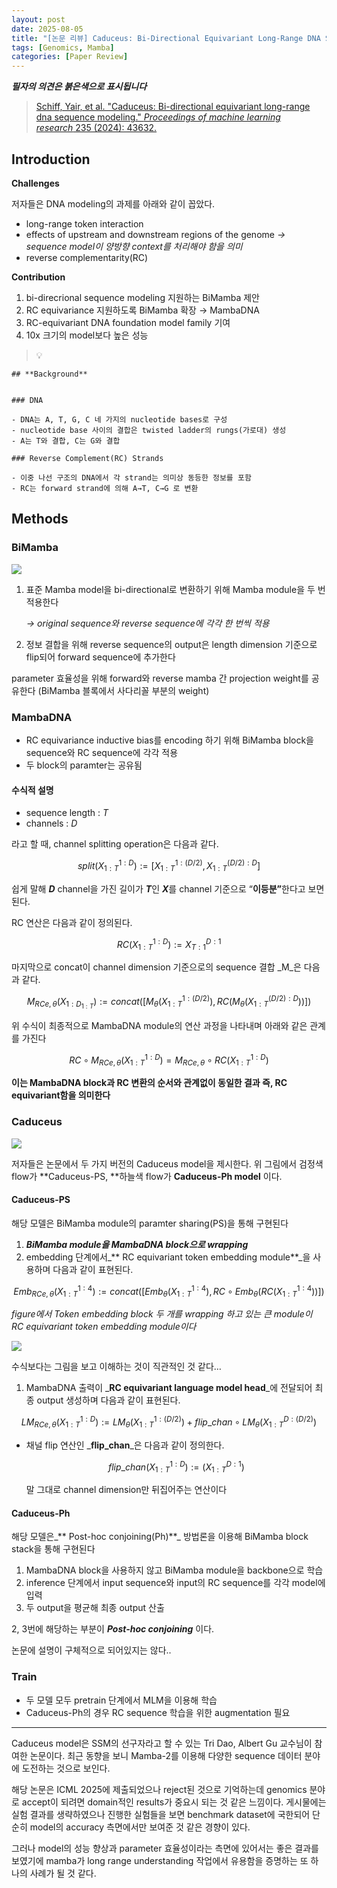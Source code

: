 ```yaml
---
layout: post
date: 2025-08-05
title: "[논문 리뷰] Caduceus: Bi-Directional Equivariant Long-Range DNA Sequence Modeling"
tags: [Genomics, Mamba]
categories: [Paper Review]
---
```


<span class="notion-red">_**필자의 의견은 붉은색으로 표시됩니다**_</span>


> [Schiff, Yair, et al. "Caduceus: Bi-directional equivariant long-range dna sequence modeling." ](https://pmc.ncbi.nlm.nih.gov/articles/PMC12189541/)[_Proceedings of machine learning research_](https://pmc.ncbi.nlm.nih.gov/articles/PMC12189541/)[ 235 (2024): 43632.](https://pmc.ncbi.nlm.nih.gov/articles/PMC12189541/)



## Introduction


**Challenges**


저자들은 DNA modeling의 과제를 아래와 같이 꼽았다.

- long-range token interaction
- effects of upstream and downstream regions of the genome 
_→ sequence model이 양방향 context를 처리해야 함을 의미_
- reverse complementarity(RC)

**Contribution**

1. bi-direcrional sequence modeling 지원하는 BiMamba 제안
1. RC equivariance 지원하도록 BiMamba 확장 → MambaDNA
1. RC-equivariant DNA foundation model family 기여
1. 10x 크기의 model보다 높은 성능

> 💡 


	## **Background**


	### DNA

	- DNA는 A, T, G, C 네 가지의 nucleotide bases로 구성
	- nucleotide base 사이의 결합은 twisted ladder의 rungs(가로대) 생성
	- A는 T와 결합, C는 G와 결합

	### Reverse Complement(RC) Strands

	- 이중 나선 구조의 DNA에서 각 strand는 의미상 동등한 정보를 포함
	- RC는 forward strand에 의해 A→T, C→G 로 변환


## Methods



### BiMamba


![](https://prod-files-secure.s3.us-west-2.amazonaws.com/542b861c-36a8-4051-84e5-8804b6728dba/2c247d59-7815-4980-99f0-8f0d21f445a7/image.png?X-Amz-Algorithm=AWS4-HMAC-SHA256&X-Amz-Content-Sha256=UNSIGNED-PAYLOAD&X-Amz-Credential=ASIAZI2LB4664XLQMOA3%2F20250927%2Fus-west-2%2Fs3%2Faws4_request&X-Amz-Date=20250927T140111Z&X-Amz-Expires=3600&X-Amz-Security-Token=IQoJb3JpZ2luX2VjEBoaCXVzLXdlc3QtMiJHMEUCIQCaLKNoduVXXNasqOKf7Xnh%2FRIqaOPE8Jynp153yLcEeAIgN7YBsSARwMZvSgmjEwa9w0l0AhH8jn0En%2BLI5IBuhqwqiAQIo%2F%2F%2F%2F%2F%2F%2F%2F%2F%2F%2FARAAGgw2Mzc0MjMxODM4MDUiDBzC7SLxwiSsZK04xircA0604ZwZG7YiCn%2BalvZi4%2B8iZt9WvebbkiqCdxJHhivKdr4o1XBOXRJdmy4HrPHcaUhcPGKuxkXc5vAF5MVowHumXLSAwDuY9osuVR3MqIs478Zr2O%2BMPFgSn5euCfGHCdbBpBnK2ZVPEOkhqlzfFIT0z0C8LB3CtCSub5ZvaRiS%2FtI1HAPc9ppmoPGmHyReky23IVtNl2WdRXWvSQocWNWUSzE%2ByE69wbpkjbyQN%2FuCAhCM07B41Tj4dpx9s6MJB%2B0qiZLOqyJG0RSYLj6XNM6KLQ6lDqs2ucbBmRsJvIOtUqT0UWHjozXfGuF%2FLwgEI5WW8pFo7Wgf1AqR69smpgZLMLwzcu3F1AJ7A8uU7xzKWxwpAsThmOSiiORTkGa8N9fSxAGPFvnKnk58y1ATQcjaETyMs2wR%2Bv8SP215CWrstt%2FFyAk1mU3W3SXUoIpr%2BycLx0yjwS1ZB7Z38b%2Fz4vw049OQ3Y72eiPNm8K2Ju7n591TT9VwudAexJnhOfPCBrlQkh94mGMDDvkGdpLJ%2FZemNQB3JQiJuwQGv2U0%2FRK1M7sY3kkmsgrhx0vffSKeOiAmsoTCZF%2FEBQT774%2BULT%2F4Ie84FHnHo%2BYd0OwF0VfBbgiJOB572CJ9ErfCMJrj3sYGOqUB02hQWDUs4kYmSCbbYe1FPsp7aWf3Pi1IiWSXfQiNdNTsW4eUldRViYTP9QTbNYYLp68erdf6ijRtFTadUajyZeLP6yj5v3S4zAbBfZyxr6yVeSuHMKE0dzUysCXQrfkVogbUuNoCbHxpa6V9fVODWTOt8piYdpvaL%2BUlJtc7e6BnR1NUOUJ3DSg4by0Io7MDUm8mIETBMSZx9XNjTeqtGPF6Zio2&X-Amz-Signature=e89185d2a71851455c7402aa1087019251370267318fd45aafd73b37ecde59e8&X-Amz-SignedHeaders=host&x-amz-checksum-mode=ENABLED&x-id=GetObject)

1. 표준 Mamba model을 bi-directional로 변환하기 위해 Mamba module을 두 번 적용한다

	_→ original sequence와 reverse sequence에 각각 한 번씩 적용_

1. 정보 결합을 위해 reverse sequence의 output은 length dimension 기준으로 flip되어 forward sequence에 추가한다

parameter 효율성을 위해 forward와 reverse mamba 간 projection weight를 공유한다 (BiMamba 블록에서 사다리꼴 부분의 weight)



### MambaDNA

- RC equivariance inductive bias를 encoding 하기 위해 BiMamba block을 sequence와 RC sequence에 각각 적용
- 두 block의 paramter는 공유됨


#### 수식적 설명

- sequence length : _T_
- channels : _D_

라고 할 때,  channel splitting operation은 다음과 같다.


$$
split(X^{1:D}_{1:T}):=[X^{1:(D/2)}_{1:T},X^{(D/2):D}_{1:T}]
$$


<span class="notion-red">쉽게 말해 </span><span class="notion-red">_**D**_</span><span class="notion-red"> channel을 가진 길이가 </span><span class="notion-red">_**T**_</span><span class="notion-red">인 </span><span class="notion-red">_**X**_</span><span class="notion-red">를 channel 기준으로 “</span><span class="notion-red">**이등분”**</span><span class="notion-red">한다고 보면 된다.</span>


RC 연산은 다음과 같이 정의된다.


$$
RC(X^{1:D}_{1:T}):=X^{D:1}_{T:1}
$$


마지막으로 concat이 channel dimension 기준으로의 sequence 결합 _M_은 다음과 같다.


$$
M_{RCe,\theta}(X_{1:D_{1:T}}):=concat([M_{\theta}(X^{1:(D/2)}_{1:T}),RC(M_{\theta}(X^{(D/2):D}_{1:T}))])
$$


위 수식이 최종적으로 MambaDNA module의 연산 과정을 나타내며 아래와 같은 관계를 가진다


$$
RC\circ M_{RCe,\theta}(X^{1:D}_{1:T}) = M_{RCe,\theta} \circ RC(X^{1:D}_{1:T})
$$


**이는 MambaDNA block과 RC 변환의 순서와 관계없이 동일한 결과 즉, RC equivariant함을 의미한다**



### Caduceus


![](https://prod-files-secure.s3.us-west-2.amazonaws.com/542b861c-36a8-4051-84e5-8804b6728dba/f94a60d7-8145-473b-aef9-7c68d3ec604a/image.png?X-Amz-Algorithm=AWS4-HMAC-SHA256&X-Amz-Content-Sha256=UNSIGNED-PAYLOAD&X-Amz-Credential=ASIAZI2LB4664XLQMOA3%2F20250927%2Fus-west-2%2Fs3%2Faws4_request&X-Amz-Date=20250927T140111Z&X-Amz-Expires=3600&X-Amz-Security-Token=IQoJb3JpZ2luX2VjEBoaCXVzLXdlc3QtMiJHMEUCIQCaLKNoduVXXNasqOKf7Xnh%2FRIqaOPE8Jynp153yLcEeAIgN7YBsSARwMZvSgmjEwa9w0l0AhH8jn0En%2BLI5IBuhqwqiAQIo%2F%2F%2F%2F%2F%2F%2F%2F%2F%2F%2FARAAGgw2Mzc0MjMxODM4MDUiDBzC7SLxwiSsZK04xircA0604ZwZG7YiCn%2BalvZi4%2B8iZt9WvebbkiqCdxJHhivKdr4o1XBOXRJdmy4HrPHcaUhcPGKuxkXc5vAF5MVowHumXLSAwDuY9osuVR3MqIs478Zr2O%2BMPFgSn5euCfGHCdbBpBnK2ZVPEOkhqlzfFIT0z0C8LB3CtCSub5ZvaRiS%2FtI1HAPc9ppmoPGmHyReky23IVtNl2WdRXWvSQocWNWUSzE%2ByE69wbpkjbyQN%2FuCAhCM07B41Tj4dpx9s6MJB%2B0qiZLOqyJG0RSYLj6XNM6KLQ6lDqs2ucbBmRsJvIOtUqT0UWHjozXfGuF%2FLwgEI5WW8pFo7Wgf1AqR69smpgZLMLwzcu3F1AJ7A8uU7xzKWxwpAsThmOSiiORTkGa8N9fSxAGPFvnKnk58y1ATQcjaETyMs2wR%2Bv8SP215CWrstt%2FFyAk1mU3W3SXUoIpr%2BycLx0yjwS1ZB7Z38b%2Fz4vw049OQ3Y72eiPNm8K2Ju7n591TT9VwudAexJnhOfPCBrlQkh94mGMDDvkGdpLJ%2FZemNQB3JQiJuwQGv2U0%2FRK1M7sY3kkmsgrhx0vffSKeOiAmsoTCZF%2FEBQT774%2BULT%2F4Ie84FHnHo%2BYd0OwF0VfBbgiJOB572CJ9ErfCMJrj3sYGOqUB02hQWDUs4kYmSCbbYe1FPsp7aWf3Pi1IiWSXfQiNdNTsW4eUldRViYTP9QTbNYYLp68erdf6ijRtFTadUajyZeLP6yj5v3S4zAbBfZyxr6yVeSuHMKE0dzUysCXQrfkVogbUuNoCbHxpa6V9fVODWTOt8piYdpvaL%2BUlJtc7e6BnR1NUOUJ3DSg4by0Io7MDUm8mIETBMSZx9XNjTeqtGPF6Zio2&X-Amz-Signature=4f43870c044ed915ec08e3f73bf0c60fb31e21eae78249ee6ac71797c08eed18&X-Amz-SignedHeaders=host&x-amz-checksum-mode=ENABLED&x-id=GetObject)


저자들은 논문에서 두 가지 버전의 Caduceus model을 제시한다. 위 그림에서 검정색 flow가 **Caduceus-PS, **하늘색 flow가 **Caduceus-Ph model** 이다.



#### Caduceus-PS


해당 모델은 BiMamba module의 paramter sharing(PS)을 통해 구현된다

1. _**BiMamba module을 MambaDNA block으로 wrapping**_
1. embedding 단계에서_** RC equivariant token embedding module**_을 사용하며 다음과 같이 표현된다.

$$
Emb_{RCe,\theta}(X^{1:4}_{1:T}):=concat([Emb_{\theta}(X^{1:4}_{1:T}),RC \circ Emb_{\theta}(RC(X^{1:4}_{1:T}))])
$$


_figure에서 Token embedding block 두 개를 wrapping 하고 있는 큰 module이 RC equivariant token embedding module이다_


![](https://prod-files-secure.s3.us-west-2.amazonaws.com/542b861c-36a8-4051-84e5-8804b6728dba/b175e4da-71eb-4e91-8c23-a06dabe673c9/image.png?X-Amz-Algorithm=AWS4-HMAC-SHA256&X-Amz-Content-Sha256=UNSIGNED-PAYLOAD&X-Amz-Credential=ASIAZI2LB4664XLQMOA3%2F20250927%2Fus-west-2%2Fs3%2Faws4_request&X-Amz-Date=20250927T140111Z&X-Amz-Expires=3600&X-Amz-Security-Token=IQoJb3JpZ2luX2VjEBoaCXVzLXdlc3QtMiJHMEUCIQCaLKNoduVXXNasqOKf7Xnh%2FRIqaOPE8Jynp153yLcEeAIgN7YBsSARwMZvSgmjEwa9w0l0AhH8jn0En%2BLI5IBuhqwqiAQIo%2F%2F%2F%2F%2F%2F%2F%2F%2F%2F%2FARAAGgw2Mzc0MjMxODM4MDUiDBzC7SLxwiSsZK04xircA0604ZwZG7YiCn%2BalvZi4%2B8iZt9WvebbkiqCdxJHhivKdr4o1XBOXRJdmy4HrPHcaUhcPGKuxkXc5vAF5MVowHumXLSAwDuY9osuVR3MqIs478Zr2O%2BMPFgSn5euCfGHCdbBpBnK2ZVPEOkhqlzfFIT0z0C8LB3CtCSub5ZvaRiS%2FtI1HAPc9ppmoPGmHyReky23IVtNl2WdRXWvSQocWNWUSzE%2ByE69wbpkjbyQN%2FuCAhCM07B41Tj4dpx9s6MJB%2B0qiZLOqyJG0RSYLj6XNM6KLQ6lDqs2ucbBmRsJvIOtUqT0UWHjozXfGuF%2FLwgEI5WW8pFo7Wgf1AqR69smpgZLMLwzcu3F1AJ7A8uU7xzKWxwpAsThmOSiiORTkGa8N9fSxAGPFvnKnk58y1ATQcjaETyMs2wR%2Bv8SP215CWrstt%2FFyAk1mU3W3SXUoIpr%2BycLx0yjwS1ZB7Z38b%2Fz4vw049OQ3Y72eiPNm8K2Ju7n591TT9VwudAexJnhOfPCBrlQkh94mGMDDvkGdpLJ%2FZemNQB3JQiJuwQGv2U0%2FRK1M7sY3kkmsgrhx0vffSKeOiAmsoTCZF%2FEBQT774%2BULT%2F4Ie84FHnHo%2BYd0OwF0VfBbgiJOB572CJ9ErfCMJrj3sYGOqUB02hQWDUs4kYmSCbbYe1FPsp7aWf3Pi1IiWSXfQiNdNTsW4eUldRViYTP9QTbNYYLp68erdf6ijRtFTadUajyZeLP6yj5v3S4zAbBfZyxr6yVeSuHMKE0dzUysCXQrfkVogbUuNoCbHxpa6V9fVODWTOt8piYdpvaL%2BUlJtc7e6BnR1NUOUJ3DSg4by0Io7MDUm8mIETBMSZx9XNjTeqtGPF6Zio2&X-Amz-Signature=ad7231195d7185e742ba41f306955114a819c0ba54df3b0a733bb035aa0643d5&X-Amz-SignedHeaders=host&x-amz-checksum-mode=ENABLED&x-id=GetObject)


<span class="notion-red">수식보다는 그림을 보고 이해하는 것이 직관적인 것 같다…</span>

1. MambaDNA 출력이 _**RC equivariant language model head**_에 전달되어 최종 output 생성하며 다음과 같이 표현된다.

$$
LM_{RCe,\theta}(X^{1:D}_{1:T}):= LM_{\theta}(X^{1:(D/2)}_{1:T})+flip\_chan\circ LM_{\theta}(X^{D:(D/2)}_{1:T})
$$

- 채널 flip 연산인 _**flip\_chan**_은 다음과 같이 정의한다.

	$$
	flip\_chan(X^{1:D}_{1:T}):=(X^{D:1}_{1:T})
	$$


	말 그대로 channel dimension만 뒤집어주는 연산이다



#### Caduceus-Ph


해당 모델은_** Post-hoc conjoining(Ph)**_ 방법론을 이용해 BiMamba block stack을 통해 구현된다

1. MambaDNA block을 사용하지 않고 BiMamba module을 backbone으로 학습
1. inference 단계에서 input sequence와 input의 RC sequence를 각각 model에 입력
1. 두 output을 평균해 최종 output 산출

2, 3번에 해당하는 부분이 _**Post-hoc conjoining**_ 이다.


<span class="notion-red">논문에 설명이 구체적으로 되어있지는 않다..</span>



### Train

- 두 모델 모두 pretrain 단계에서 MLM을 이용해 학습
- Caduceus-Ph의 경우 RC sequence 학습을 위한 augmentation 필요

---


<span class="notion-red">Caduceus model은 SSM의 선구자라고 할 수 있는 Tri Dao, Albert Gu 교수님이 참여한 논문이다. 최근 동향을 보니 Mamba-2를 이용해 다양한 sequence 데이터 분야에 도전하는 것으로 보인다.</span>


<span class="notion-red">해당 논문은 ICML 2025에 제출되었으나 reject된 것으로 기억하는데 genomics 분야로 accept이 되려면 domain적인 results가 중요시 되는 것 같은 느낌이다. 게시물에는 실험 결과를 생략하였으나 진행한 실험들을 보면 benchmark dataset에 국한되어 단순히 model의 accuracy 측면에서만 보여준 것 같은 경향이 있다.</span>


<span class="notion-red">그러나 model의 성능 향상과 parameter 효율성이라는 측면에 있어서는 좋은 결과를 보였기에 mamba가 long range understanding 작업에서 유용함을 증명하는 또 하나의 사례가 될 것 같다.</span>

